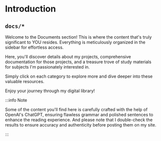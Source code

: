 # Introduction

## `docs/*`

Welcome to the Documents section! This is where the content that's truly significant to YOU resides. Everything is meticulously organized in the sidebar for effortless access.

Here, you'll discover details about my projects, comprehensive documentation for those projects, and a treasure trove of study materials for subjects I'm passionately interested in.

Simply click on each category to explore more and dive deeper into these valuable resources.

Enjoy your journey through my digital library!

:::info Note

Some of the content you'll find here is carefully crafted with the help of OpenAI's ChatGPT, ensuring flawless grammar and polished sentences to enhance the reading experience. And please note that I double-check the results to ensure accuracy and authenticity before posting them on my site.

:::
